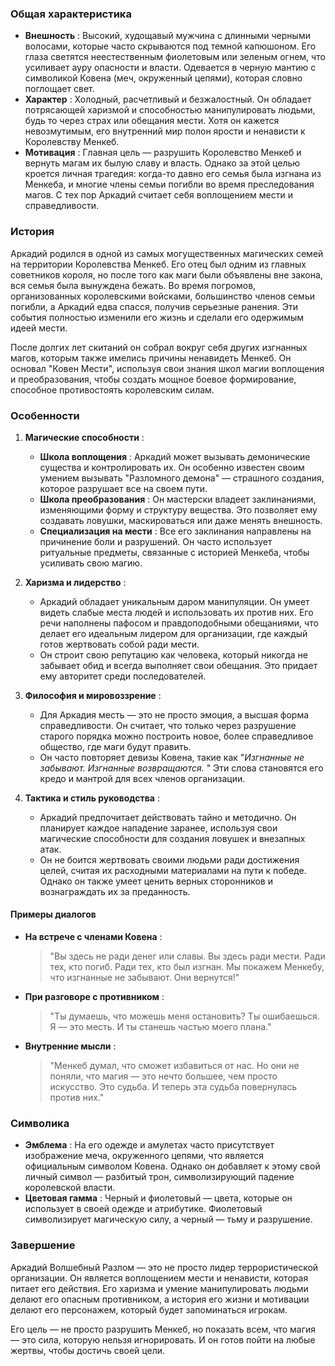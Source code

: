 ### **Общая характеристика**

- **Внешность** : Высокий, худощавый мужчина с длинными черными волосами, которые часто скрываются под темной капюшоном. Его глаза светятся неестественным фиолетовым или зеленым огнем, что усиливает ауру опасности и власти. Одевается в черную мантию с символикой Ковена (меч, окруженный цепями), которая словно поглощает свет.
- **Характер** : Холодный, расчетливый и безжалостный. Он обладает потрясающей харизмой и способностью манипулировать людьми, будь то через страх или обещания мести. Хотя он кажется невозмутимым, его внутренний мир полон ярости и ненависти к Королевству Менкеб.
- **Мотивация** : Главная цель — разрушить Королевство Менкеб и вернуть магам их былую славу и власть. Однако за этой целью кроется личная трагедия: когда-то давно его семья была изгнана из Менкеба, и многие члены семьи погибли во время преследования магов. С тех пор Аркадий считает себя воплощением мести и справедливости.

### **История**

Аркадий родился в одной из самых могущественных магических семей на территории Королевства Менкеб. Его отец был одним из главных советников короля, но после того как маги были объявлены вне закона, вся семья была вынуждена бежать. Во время погромов, организованных королевскими войсками, большинство членов семьи погибли, а Аркадий едва спасся, получив серьезные ранения. Эти события полностью изменили его жизнь и сделали его одержимым идеей мести.

После долгих лет скитаний он собрал вокруг себя других изгнанных магов, которым также имелись причины ненавидеть Менкеб. Он основал "Ковен Мести", используя свои знания школ магии воплощения и преобразования, чтобы создать мощное боевое формирование, способное противостоять королевским силам.

### **Особенности**

1. **Магические способности** :
    
    - **Школа воплощения** : Аркадий может вызывать демонические существа и контролировать их. Он особенно известен своим умением вызывать "Разломного демона" — страшного создания, которое разрушает все на своем пути.
    - **Школа преобразования** : Он мастерски владеет заклинаниями, изменяющими форму и структуру вещества. Это позволяет ему создавать ловушки, маскироваться или даже менять внешность.
    - **Специализация на мести** : Все его заклинания направлены на причинение боли и разрушений. Он часто использует ритуальные предметы, связанные с историей Менкеба, чтобы усиливать свою магию.
2. **Харизма и лидерство** :
    
    - Аркадий обладает уникальным даром манипуляции. Он умеет видеть слабые места людей и использовать их против них. Его речи наполнены пафосом и правдоподобными обещаниями, что делает его идеальным лидером для организации, где каждый готов жертвовать собой ради мести.
    - Он строит свою репутацию как человека, который никогда не забывает обид и всегда выполняет свои обещания. Это придает ему авторитет среди последователей.
3. **Философия и мировоззрение** :
    
    - Для Аркадия месть — это не просто эмоция, а высшая форма справедливости. Он считает, что только через разрушение старого порядка можно построить новое, более справедливое общество, где маги будут править.
    - Он часто повторяет девизы Ковена, такие как "_Изгнанные не забывают. Изгнанные возвращаются._ " Эти слова становятся его кредо и мантрой для всех членов организации.
4. **Тактика и стиль руководства** :
    
    - Аркадий предпочитает действовать тайно и методично. Он планирует каждое нападение заранее, используя свои магические способности для создания ловушек и внезапных атак.
    - Он не боится жертвовать своими людьми ради достижения целей, считая их расходными материалами на пути к победе. Однако он также умеет ценить верных сторонников и вознаграждать их за преданность.

#### **Примеры диалогов**

- **На встрече с членами Ковена** :
    
    > "Вы здесь не ради денег или славы. Вы здесь ради мести. Ради тех, кто погиб. Ради тех, кто был изгнан. Мы покажем Менкебу, что изгнанные не забывают. Они вернутся!"
    
- **При разговоре с противником** :
    
    > "Ты думаешь, что можешь меня остановить? Ты ошибаешься. Я — это месть. И ты станешь частью моего плана."
    
- **Внутренние мысли** :
    
    > "Менкеб думал, что сможет избавиться от нас. Но они не поняли, что магия — это нечто большее, чем просто искусство. Это судьба. И теперь эта судьба повернулась против них."
    

### **Символика**

- **Эмблема** : На его одежде и амулетах часто присутствует изображение меча, окруженного цепями, что является официальным символом Ковена. Однако он добавляет к этому свой личный символ — разбитый трон, символизирующий падение королевской власти.
- **Цветовая гамма** : Черный и фиолетовый — цвета, которые он использует в своей одежде и атрибутике. Фиолетовый символизирует магическую силу, а черный — тьму и разрушение.

### **Завершение**

Аркадий Волшебный Разлом — это не просто лидер террористической организации. Он является воплощением мести и ненависти, которая питает его действия. Его харизма и умение манипулировать людьми делают его опасным противником, а история его жизни и мотивации делают его персонажем, который будет запоминаться игрокам.

Его цель — не просто разрушить Менкеб, но показать всем, что магия — это сила, которую нельзя игнорировать. И он готов пойти на любые жертвы, чтобы достичь своей цели.